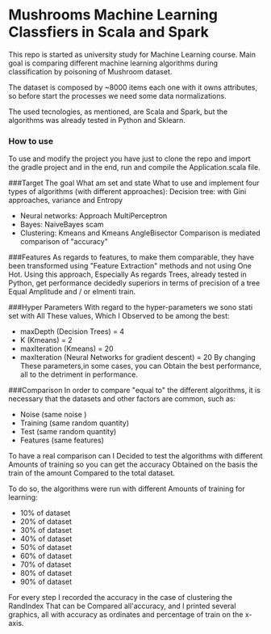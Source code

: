 # Mushrooms Machine Learning Classfiers in Scala and Spark

This repo is started as university study for Machine Learning course.
Main goal is comparing different machine learning algorithms during classification by poisoning
of Mushroom dataset.

The dataset is composed by ~8000 items each one with it owns attributes, so before start 
the processes we need some data normalizations.

The used tecnologies, as mentioned, are Scala and Spark, but the algorithms was already tested in Python and Sklearn.



### How to use
To use and modify the project you have just to clone the repo and import the gradle project and
in the end, run and compile the Application.scala file.

###Target
The goal What am set and state What to use and implement four types of algorithms (with different approaches):
Decision tree: with Gini approaches, variance and Entropy
+ Neural networks: Approach MultiPerceptron
+ Bayes: NaiveBayes scam
+ Clustering: Kmeans and Kmeans AngleBisector
Comparison is mediated comparison of "accuracy"

###Features
As regards to features, to make them comparable, they have been transformed using "Feature Extraction" methods and not using One Hot.
Using this approach, Especially As regards Trees, already tested in Python, get performance decidedly superiors in terms of precision of a tree Equal Amplitude and / or elmenti train.

###Hyper Parameters
With regard to the hyper-parameters we sono stati set with All These values, Which I Observed to be among the best:
+ maxDepth (Decision Trees) = 4
+ K (Kmeans) = 2
+ maxIteration (Kmeans) = 20
+ maxIteration (Neural Networks for gradient descent) = 20
By changing These parameters,in some cases, you can Obtain the best performance, all to the detriment in performance.

###Comparison
In order to compare "equal to" the different algorithms, it is necessary that the datasets and other factors are common, such as:

+ Noise (same noise )
+ Training (same random quantity)
+ Test (same random quantity)
+ Features (same features)

To have a real comparison can I Decided to test the algorithms with different Amounts of training so you can get the accuracy Obtained on the basis
the train of the amount Compared to the total dataset.

To do so, the algorithms were run with different Amounts of training for learning:

+ 10% of dataset
+ 20% of dataset
+ 30% of dataset
+ 40% of dataset
+ 50% of dataset
+ 60% of dataset
+ 70% of dataset
+ 80% of dataset
+ 90% of dataset

For every step I recorded the accuracy in the case of clustering the RandIndex That can be Compared all'accuracy, and I printed several graphics, all with
accuracy as ordinates and percentage of train on the x-axis.



